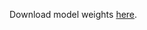 Download model weights [here](https://drive.google.com/drive/folders/1XD3fsiehfPSUTVgRMpKmzWZP-LhA3c-n?usp=sharing).
